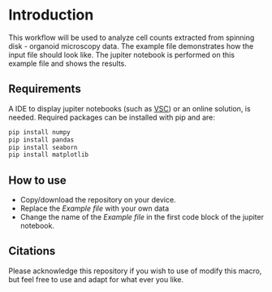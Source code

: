 # Introduction

This workflow will be used to analyze cell counts extracted from spinning disk - organoid microscopy data. The example file demonstrates how the input file should look like. The jupiter notebook is performed on this example file and shows the results.

## Requirements

A IDE to display jupiter notebooks (such as [VSC](https://code.visualstudio.com)) or an online solution, is needed. Required packages can be installed with pip and are:

```ruby
pip install numpy
pip install pandas
pip install seaborn
pip install matplotlib
```

## How to use

- Copy/download the repository on your device.
- Replace the *Example file* with your own data
- Change the name of the *Example file* in the first code block of the jupiter notebook.

## Citations

Please acknowledge this repository if you wish to use of modify this macro, but feel free to use and adapt for what ever you like.

